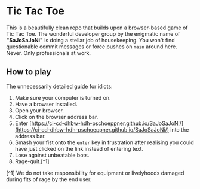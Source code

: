 # Tic Tac Toe

This is a beautifully clean repo that builds upon a browser-based game of Tic Tac Toe. The wonderful developer group by the enigmatic name of **"SaJoSaJoNi"** is doing a stellar job of housekeeping. You won't find questionable commit messages or force pushes on `main` around here. Never. Only professionals at work.

## How to play
The unnecessarily detailed guide for idiots:
1. Make sure your computer is turned on.
2. Have a browser installed.
3. Open your browser.
4. Click on the browser address bar.
5. Enter [https://ci-cd-dhbw-hdh-pschoeppner.github.io/SaJoSaJoNi/](https://ci-cd-dhbw-hdh-pschoeppner.github.io/SaJoSaJoNi/) into the address bar.
6. Smash your fist onto the `enter` key in frustration after realising you could have just clicked on the link instead of entering text.
7. Lose against unbeatable bots.
8. Rage-quit.[^1]

[^1] We do not take responsibility for equipment or livelyhoods damaged during fits of rage by the end user.